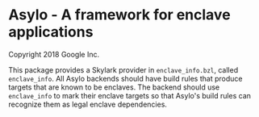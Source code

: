 Asylo - A framework for enclave applications
===============================================

Copyright 2018 Google Inc.

This package provides a Skylark provider in `enclave_info.bzl`, called
`enclave_info`. All Asylo backends should have build rules that produce
targets that are known to be enclaves. The backend should use `enclave_info`
to mark their enclave targets so that Asylo's build rules can recognize them
as legal enclave dependencies.
